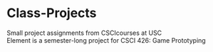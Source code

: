# Class-Projects
Small project assignments from CSCIcourses at USC  
Element is a semester-long project for CSCI 426: Game Prototyping
